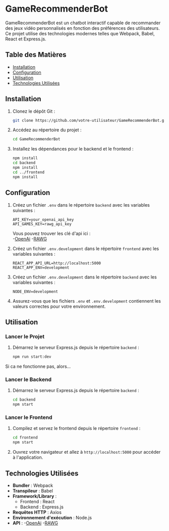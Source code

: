 # GameRecommenderBot

GameRecommenderBot est un chatbot interactif capable de recommander des jeux vidéo personnalisés en fonction des préférences des utilisateurs. Ce projet utilise des technologies modernes telles que Webpack, Babel, React et Express.js.

## Table des Matières

- [Installation](#installation)
- [Configuration](#configuration)
- [Utilisation](#utilisation)
- [Technologies Utilisées](#technologies-utilisées)

## Installation

1. Clonez le dépôt Git :

    ```bash
    git clone https://github.com/votre-utilisateur/GameRecommenderBot.git
    ```

2. Accédez au répertoire du projet :

    ```bash
    cd GameRecommenderBot
    ```

3. Installez les dépendances pour le backend et le frontend :

    ```bash
    npm install
    cd backend
    npm install
    cd ../frontend
    npm install
    ```

## Configuration

1. Créez un fichier `.env` dans le répertoire `backend` avec les variables suivantes :

    ```
    API_KEY=your_openai_api_key
    API_GAMES_KEY=rawg_api_key
    ```

    Vous pouvez trouver les clé d'api ici :  
    -[OpenAi](https://openai.com/index/openai-api/) 
    -[RAWG](https://rawg.io/apidocs)

2. Créez un fichier `.env.development` dans le répertoire `frontend` avec les variables suivantes :

    ```
    REACT_APP_API_URL=http://localhost:5000
    REACT_APP_ENV=development
    ```

3. Créez un fichier `.env.development` dans le répertoire `backend` avec les variables suivantes :

    ```
    NODE_ENV=development
    ```

4. Assurez-vous que les fichiers `.env` et `.env.development` contiennent les valeurs correctes pour votre environnement.


## Utilisation

### Lancer le Projet 

1. Démarrez le serveur Express.js depuis le répertoire `backend` :

    ```bash
    npm run start:dev
    ```

Si ca ne fonctionne pas, alors...

### Lancer le Backend

1. Démarrez le serveur Express.js depuis le répertoire `backend` :

    ```bash
    cd backend
    npm start
    ```

### Lancer le Frontend

1. Compilez et servez le frontend depuis le répertoire `frontend` :

    ```bash
    cd frontend
    npm start
    ```

2. Ouvrez votre navigateur et allez à `http://localhost:5000` pour accéder à l'application.

## Technologies Utilisées

- **Bundler** : Webpack
- **Transpileur** : Babel
- **Framework/Library** :
  - Frontend : React
  - Backend : Express.js
- **Requêtes HTTP** : Axios
- **Environnement d'exécution** : Node.js
- **API** : 
    -[OpenAi](https://openai.com)
    -[RAWG](https://rawg.io/apidocs)
